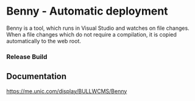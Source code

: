 # Benny - Automatic deployment

Benny is a tool, which runs in Visual Studio and watches on file changes.
When a file changes which do not require a compilation, it is copied automatically to the web root.

### Release Build


## Documentation

<https://me.unic.com/display/BULLWCMS/Benny>
